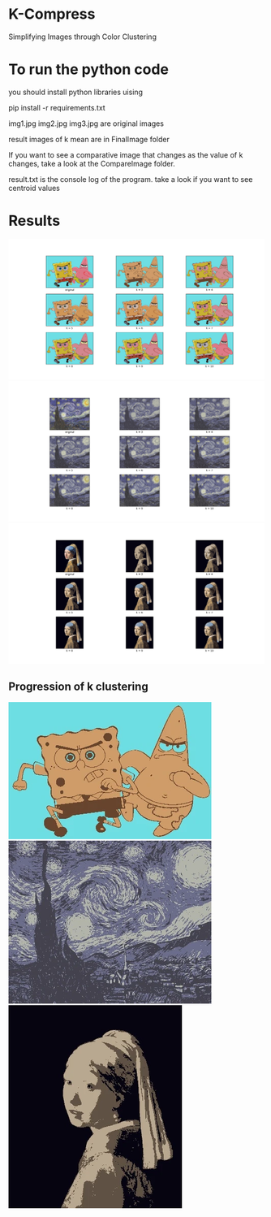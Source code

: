 # K-Compress
Simplifying Images through Color Clustering

# To run the python code
you should install python libraries uising 

pip install -r requirements.txt 

img1.jpg img2.jpg img3.jpg are original images

result images of k mean are in FinalImage folder

If you want to see a comparative image that changes as the value of k changes, take a look at the CompareImage folder.

result.txt is the console log of the program. take a look if you want to see centroid values

# Results
![](./CompareImage/Figure_1.png)
![](./CompareImage/Figure_2.png)
![](./CompareImage/Figure_3.png)
## Progression of k clustering
![](./Attach/process1.webp)
![](./Attach/process2.webp)
![](./Attach/process3.webp)